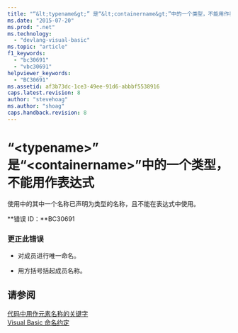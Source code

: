 ```yaml
---
title: "“&lt;typename&gt;” 是“&lt;containername&gt;”中的一个类型，不能用作表达式 | Microsoft Docs"
ms.date: "2015-07-20"
ms.prod: ".net"
ms.technology: 
  - "devlang-visual-basic"
ms.topic: "article"
f1_keywords: 
  - "bc30691"
  - "vbc30691"
helpviewer_keywords: 
  - "BC30691"
ms.assetid: af3b73dc-1ce3-49ee-91d6-abbbf5538916
caps.latest.revision: 8
author: "stevehoag"
ms.author: "shoag"
caps.handback.revision: 8
---
```

# “&lt;typename&gt;” 是“&lt;containername&gt;”中的一个类型，不能用作表达式
使用中的其中一个名称已声明为类型的名称，且不能在表达式中使用。  
  
 **错误 ID：**BC30691  
  
### 更正此错误  
  
-   对成员进行唯一命名。  
  
-   用方括号括起成员名称。  
  
## 请参阅  
 [代码中用作元素名称的关键字](../../visual-basic/programming-guide/program-structure/keywords-as-element-names-in-code.md)   
 [Visual Basic 命名约定](../../visual-basic/programming-guide/program-structure/naming-conventions.md)